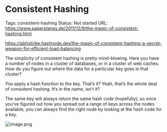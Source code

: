 # Consistent Hashing

Tags: consistent-hashing
Status: Not started
URL: https://www.paperplanes.de/2011/12/9/the-magic-of-consistent-hashing.html

https://abhistrike.hashnode.dev/the-magic-of-consistent-hashing-a-secret-weapon-for-efficient-load-balancing

The simplicity of consistent hashing is pretty mind-blowing. Here you have a number of nodes in a cluster of databases, or in a cluster of web caches. How do you figure out where the data for a particular key goes in that cluster?

You apply a hash function to the key. That’s it? Yeah, that’s the whole deal of consistent hashing. It’s in the name, isn’t it?

The same key will always return the same hash code (hopefully), so once you’ve figured out how you spread out a range of keys across the nodes available, you can always find the right node by looking at the hash code for a key.

![image.png](image%205.png)